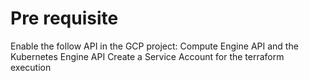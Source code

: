 # Pre requisite
Enable the follow API in the GCP project: Compute Engine API and the Kubernetes Engine API
Create a Service Account for the terraform execution
